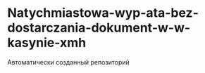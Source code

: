 # Natychmiastowa-wyp-ata-bez-dostarczania-dokument-w-w-kasynie-xmh
Автоматически созданный репозиторий
